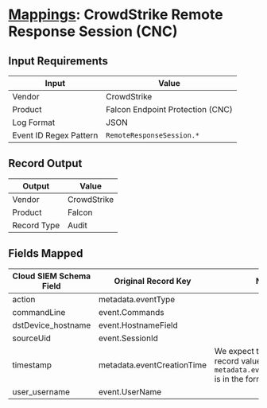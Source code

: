 # [Mappings](README.md): CrowdStrike Remote Response Session (CNC)

## Input Requirements

|Input|Value|
|-----|-----|
|Vendor|CrowdStrike|
|Product|Falcon Endpoint Protection (CNC)|
|Log Format|JSON|
|Event ID Regex Pattern|`RemoteResponseSession.*`|

## Record Output

|Output|Value|
|------|-----|
|Vendor|CrowdStrike|
|Product|Falcon|
|Record Type|Audit|

## Fields Mapped

|Cloud SIEM Schema Field|Original Record Key|Notes|
|-----------------------|-------------------|-----|
|action|metadata.eventType||
|commandLine|event.Commands||
|dstDevice_hostname|event.HostnameField||
|sourceUid|event.SessionId||
|timestamp|metadata.eventCreationTime|We expect the orginal record value of `metadata.eventCreationTime` is in the format `epoch_ms`|
|user_username|event.UserName||

